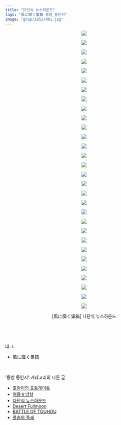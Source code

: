 ```yaml
---
title: "다단식 뉴스하운드"
tags: "風に靡く巣箱 동방_동인지"
image: "ghap/1851/001.jpg"
---
```

<div class="article">
<p style="text-align: center; clear: none; float: none;"><img src="{{ site.nasurl }}/ghap/1851/001.jpg"/></p>
<p style="text-align: center; clear: none; float: none;"><img src="{{ site.nasurl }}/ghap/1851/002.jpg"/></p>
<p style="text-align: center; clear: none; float: none;"><img src="{{ site.nasurl }}/ghap/1851/003.jpg"/></p>
<p style="text-align: center; clear: none; float: none;"><img src="{{ site.nasurl }}/ghap/1851/004.jpg"/></p>
<p style="text-align: center; clear: none; float: none;"><img src="{{ site.nasurl }}/ghap/1851/005.jpg"/></p>
<p style="text-align: center; clear: none; float: none;"><img src="{{ site.nasurl }}/ghap/1851/006.jpg"/></p>
<p style="text-align: center; clear: none; float: none;"><img src="{{ site.nasurl }}/ghap/1851/007.jpg"/></p>
<p style="text-align: center; clear: none; float: none;"><img src="{{ site.nasurl }}/ghap/1851/008.jpg"/></p>
<p style="text-align: center; clear: none; float: none;"><img src="{{ site.nasurl }}/ghap/1851/009.jpg"/></p>
<p style="text-align: center; clear: none; float: none;"><img src="{{ site.nasurl }}/ghap/1851/010.jpg"/></p>
<p style="text-align: center; clear: none; float: none;"><img src="{{ site.nasurl }}/ghap/1851/011.jpg"/></p>
<p style="text-align: center; clear: none; float: none;"><img src="{{ site.nasurl }}/ghap/1851/012.jpg"/></p>
<p style="text-align: center; clear: none; float: none;"><img src="{{ site.nasurl }}/ghap/1851/013.jpg"/></p>
<p style="text-align: center; clear: none; float: none;"><img src="{{ site.nasurl }}/ghap/1851/014.jpg"/></p>
<p style="text-align: center; clear: none; float: none;"><img src="{{ site.nasurl }}/ghap/1851/015.jpg"/></p>
<p style="text-align: center; clear: none; float: none;"><img src="{{ site.nasurl }}/ghap/1851/016.jpg"/></p>
<p style="text-align: center; clear: none; float: none;"><img src="{{ site.nasurl }}/ghap/1851/017.jpg"/></p>
<p style="text-align: center; clear: none; float: none;"><img src="{{ site.nasurl }}/ghap/1851/018.jpg"/></p>
<p style="text-align: center; clear: none; float: none;"><img src="{{ site.nasurl }}/ghap/1851/019.jpg"/></p>
<p style="text-align: center; clear: none; float: none;"><img src="{{ site.nasurl }}/ghap/1851/020.jpg"/></p>
<p style="text-align: center; clear: none; float: none;"><img src="{{ site.nasurl }}/ghap/1851/021.jpg"/></p>
<p style="text-align: center; clear: none; float: none;"><img src="{{ site.nasurl }}/ghap/1851/022.jpg"/></p>
<p style="text-align: center; clear: none; float: none;"><img src="{{ site.nasurl }}/ghap/1851/023.jpg"/></p>
<p style="text-align: center; clear: none; float: none;"><img src="{{ site.nasurl }}/ghap/1851/024.jpg"/></p>
<p style="text-align: center; clear: none; float: none;"><img src="{{ site.nasurl }}/ghap/1851/025.jpg"/></p>
<p style="text-align: center; clear: none; float: none;"><img src="{{ site.nasurl }}/ghap/1851/026.jpg"/></p>
<p style="text-align: center; clear: none; float: none;"><img src="{{ site.nasurl }}/ghap/1851/027.jpg"/></p>
<p style="text-align: center; clear: none; float: none;"><img src="{{ site.nasurl }}/ghap/1851/028.jpg"/></p>
<p style="text-align: center; clear: none; float: none;"><img src="{{ site.nasurl }}/ghap/1851/029.jpg"/></p>
<p style="text-align: center; clear: none; float: none;"><img src="{{ site.nasurl }}/ghap/1851/030.jpg"/></p>
<p style="text-align: center; clear: none; float: none;">[風に靡く巣箱] 다단식 뉴스하운드</p>
<p><br/></p>
</div><br/>
<div class="tagTrail">
<p>태그: </p>
<ul>
<li>風に靡く巣箱</li>
</ul>
</div><br/>
<div class="another">
<p>'동방 동인지' 카테고리의 다른 글</p>
<ul>
<li><a href="/2016-08-26-ghap_1853">호랑이의 포트레이트</a></li>
<li><a href="/2016-08-26-ghap_1852">여름☆방학</a></li>
<li><a href="/2016-08-26-ghap_1851">다단식 뉴스하운드</a></li>
<li><a href="/2016-08-26-ghap_1847">Desert Fullmoon</a></li>
<li><a href="/2016-08-26-ghap_1846">BATTLE OF TOUHOU</a></li>
<li><a href="/2016-08-26-ghap_1845">풀솜의 족쇄</a></li>
</ul>
</div><br/>
<div class="cb_module cb_fluid">
<div class="cb_wrt cb_profile">
</div><!-- commentList close -->
</div><br/>
